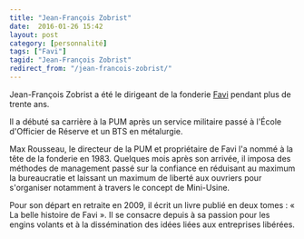 ```yaml
---
title: "Jean-François Zobrist"
date:  2016-01-26 15:42
layout: post
category: [personnalité]
tags: ["Favi"]
tagid: "Jean-François Zobrist"
redirect_from: "/jean-francois-zobrist/"
---
```


Jean-François Zobrist a été le dirigeant de la fonderie [Favi](/favi/) pendant plus de trente ans.

Il a débuté sa carrière à la PUM après un service militaire passé à l'École d'Officier de Réserve et un BTS en métalurgie.

Max Rousseau, le directeur de la PUM et propriétaire de Favi l'a nommé à la tête de la fonderie en 1983. Quelques mois après son arrivée, il imposa des méthodes de management passé sur la confiance en réduisant au maximum la bureaucratie et laissant un maximum de liberté aux ouvriers pour s'organiser notamment à travers le concept de Mini-Usine.

Pour son départ en retraite en 2009, il écrit un livre publié en deux tomes : « La belle histoire de Favi ». Il se consacre depuis à sa passion pour les engins volants et à la dissémination des idées liées aux entreprises libérées.
